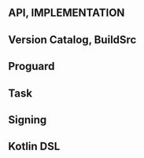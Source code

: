 ## API, IMPLEMENTATION

## Version Catalog, BuildSrc

## Proguard

## Task

## Signing 

## Kotlin DSL

